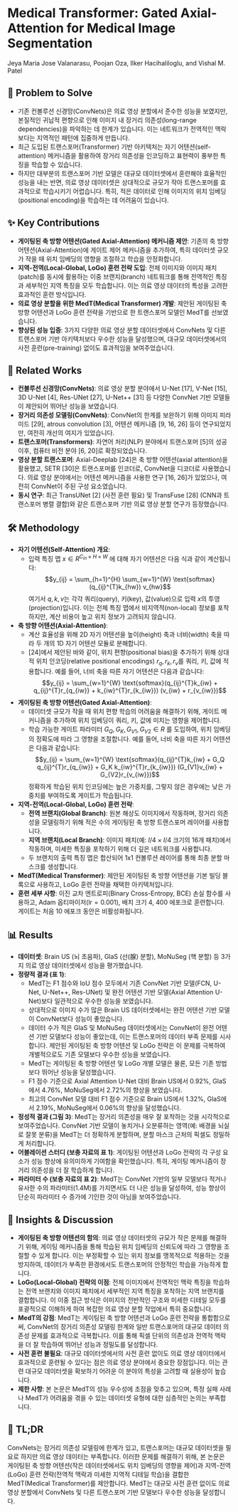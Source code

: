 # Medical Transformer: Gated Axial-Attention for Medical Image Segmentation

Jeya Maria Jose Valanarasu, Poojan Oza, Ilker Hacihaliloglu, and Vishal M. Patel

## 🧩 Problem to Solve

- 기존 컨볼루션 신경망(ConvNets)은 의료 영상 분할에서 준수한 성능을 보였지만, 본질적인 귀납적 편향으로 인해 이미지 내 장거리 의존성(long-range dependencies)을 파악하는 데 한계가 있습니다. 이는 네트워크가 전역적인 맥락보다는 지역적인 패턴에 집중하게 만듭니다.
- 최근 도입된 트랜스포머(Transformer) 기반 아키텍처는 자기 어텐션(self-attention) 메커니즘을 활용하여 장거리 의존성을 인코딩하고 표현력이 풍부한 특징을 학습할 수 있습니다.
- 하지만 대부분의 트랜스포머 기반 모델은 대규모 데이터셋에서 훈련해야 효율적인 성능을 내는 반면, 의료 영상 데이터셋은 상대적으로 규모가 작아 트랜스포머를 효과적으로 학습시키기 어렵습니다. 특히, 적은 데이터로 인해 이미지의 위치 임베딩(positional encoding)을 학습하는 데 어려움이 있습니다.

## ✨ Key Contributions

- **게이팅된 축 방향 어텐션(Gated Axial-Attention) 메커니즘 제안**: 기존의 축 방향 어텐션(Axial-Attention)에 게이트 제어 메커니즘을 추가하여, 특히 데이터셋 규모가 작을 때 위치 임베딩의 영향을 조절하고 학습을 안정화합니다.
- **지역-전역(Local-Global, LoGo) 훈련 전략 도입**: 전체 이미지와 이미지 패치(patch)를 동시에 활용하는 이중 브랜치(branch) 네트워크를 통해 전역적인 특징과 세부적인 지역 특징을 모두 학습합니다. 이는 의료 영상 데이터의 특성을 고려한 효과적인 훈련 방식입니다.
- **의료 영상 분할을 위한 MedT(Medical Transformer) 개발**: 제안된 게이팅된 축 방향 어텐션과 LoGo 훈련 전략을 기반으로 한 트랜스포머 모델인 MedT를 선보였습니다.
- **향상된 성능 입증**: 3가지 다양한 의료 영상 분할 데이터셋에서 ConvNets 및 다른 트랜스포머 기반 아키텍처보다 우수한 성능을 달성했으며, 대규모 데이터셋에서의 사전 훈련(pre-training) 없이도 효과적임을 보여주었습니다.

## 📎 Related Works

- **컨볼루션 신경망(ConvNets)**: 의료 영상 분할 분야에서 U-Net [17], V-Net [15], 3D U-Net [4], Res-UNet [27], U-Net++ [31] 등 다양한 ConvNet 기반 모델들이 제안되어 뛰어난 성능을 보였습니다.
- **장거리 의존성 모델링(ConvNets)**: ConvNet의 한계를 보완하기 위해 이미지 피라미드 [29], atrous convolution [3], 어텐션 메커니즘 [9, 16, 26] 등이 연구되었지만, 여전히 개선의 여지가 있었습니다.
- **트랜스포머(Transformers)**: 자연어 처리(NLP) 분야에서 트랜스포머 [5]의 성공 이후, 컴퓨터 비전 분야 [6, 20]로 확장되었습니다.
- **영상 분할 트랜스포머**: Axial-Deeplab [24]은 축 방향 어텐션(axial attention)을 활용했고, SETR [30]은 트랜스포머를 인코더로, ConvNet을 디코더로 사용했습니다. 의료 영상 분야에서는 어텐션 메커니즘을 사용한 연구 [16, 26]가 있었으나, 여전히 ConvNet이 주된 구성 요소였습니다.
- **동시 연구**: 최근 TransUNet [2] (사전 훈련 필요) 및 TransFuse [28] (CNN과 트랜스포머 병렬 결합)와 같은 트랜스포머 기반 의료 영상 분할 연구가 등장했습니다.

## 🛠️ Methodology

- **자기 어텐션(Self-Attention) 개요**:
  - 입력 특징 맵 $x \in R^{C_{in} \times H \times W}$ 에 대해 자기 어텐션은 다음 식과 같이 계산됩니다:
    $$y_{ij} = \sum_{h=1}^{H} \sum_{w=1}^{W} \text{softmax}(q_{ij}^{T}k_{hw}) v_{hw}$$
    여기서 $q, k, v$는 각각 쿼리(query), 키(key), 값(value)으로 입력 $x$의 투영(projection)입니다. 이는 전체 특징 맵에서 비지역적(non-local) 정보를 포착하지만, 계산 비용이 높고 위치 정보가 고려되지 않습니다.
- **축 방향 어텐션(Axial-Attention)**:
  - 계산 효율성을 위해 2D 자기 어텐션을 높이(height) 축과 너비(width) 축을 따라 두 개의 1D 자기 어텐션 모듈로 분해합니다.
  - [24]에서 제안된 바와 같이, 위치 편향(positional bias)을 추가하기 위해 상대적 위치 인코딩(relative positional encodings) $r_q, r_k, r_v$를 쿼리, 키, 값에 적용합니다. 예를 들어, 너비 축을 따른 자기 어텐션은 다음과 같습니다:
    $$y_{ij} = \sum_{w=1}^{W} \text{softmax}(q_{ij}^{T}k_{iw} + q_{ij}^{T}r_{q_{iw}} + k_{iw}^{T}r_{k_{iw}}) (v_{iw} + r_{v_{iw}})$$
- **게이팅된 축 방향 어텐션(Gated Axial-Attention)**:
  - 데이터셋 규모가 작을 때 위치 편향 학습의 어려움을 해결하기 위해, 게이트 메커니즘을 추가하여 위치 임베딩이 쿼리, 키, 값에 미치는 영향을 제어합니다.
  - 학습 가능한 게이트 파라미터 $G_Q, G_K, G_{V1}, G_{V2} \in R$ 를 도입하여, 위치 임베딩의 정확도에 따라 그 영향을 조절합니다. 예를 들어, 너비 축을 따른 자기 어텐션은 다음과 같습니다:
    $$y_{ij} = \sum_{w=1}^{W} \text{softmax}(q_{ij}^{T}k_{iw} + G_Q q_{ij}^{T}r_{q_{iw}} + G_K k_{iw}^{T}r_{k_{iw}}) (G_{V1}v_{iw} + G_{V2}r_{v_{iw}})$$
    정확하게 학습된 위치 인코딩에는 높은 가중치를, 그렇지 않은 경우에는 낮은 가중치를 부여하도록 게이트가 학습됩니다.
- **지역-전역(Local-Global, LoGo) 훈련 전략**:
  - **전역 브랜치(Global Branch)**: 원본 해상도 이미지에서 작동하며, 장거리 의존성을 모델링하기 위해 적은 수의 게이팅된 축 방향 트랜스포머 레이어를 사용합니다.
  - **지역 브랜치(Local Branch)**: 이미지 패치(예: $I/4 \times I/4$ 크기의 16개 패치)에서 작동하며, 미세한 특징을 포착하기 위해 더 깊은 네트워크를 사용합니다.
  - 두 브랜치의 출력 특징 맵은 합산되어 1x1 컨볼루션 레이어를 통해 최종 분할 마스크를 생성합니다.
- **MedT(Medical Transformer)**: 제안된 게이팅된 축 방향 어텐션을 기본 빌딩 블록으로 사용하고, LoGo 훈련 전략을 채택한 아키텍처입니다.
- **훈련 세부 사항**: 이진 교차 엔트로피(Binary Cross-Entropy, BCE) 손실 함수를 사용하고, Adam 옵티마이저($\text{lr}=0.001$), 배치 크기 4, 400 에포크로 훈련합니다. 게이트는 처음 10 에포크 동안은 비활성화됩니다.

## 📊 Results

- **데이터셋**: Brain US (뇌 초음파), GlaS (선(腺) 분할), MoNuSeg (핵 분할) 등 3가지 의료 영상 데이터셋에서 성능을 평가했습니다.
- **정량적 결과 (표 1)**:
  - MedT는 F1 점수와 IoU 점수 모두에서 기존 ConvNet 기반 모델(FCN, U-Net, U-Net++, Res-UNet) 및 완전 어텐션 기반 모델(Axial Attention U-Net)보다 일관적으로 우수한 성능을 보였습니다.
  - 상대적으로 이미지 수가 많은 Brain US 데이터셋에서는 완전 어텐션 기반 모델이 ConvNet보다 성능이 좋았습니다.
  - 데이터 수가 적은 GlaS 및 MoNuSeg 데이터셋에서는 ConvNet이 완전 어텐션 기반 모델보다 성능이 좋았는데, 이는 트랜스포머의 데이터 부족 문제를 시사합니다. 제안된 게이팅된 축 방향 어텐션 및 LoGo 전략은 이 문제를 극복하여 개별적으로도 기존 모델보다 우수한 성능을 보였습니다.
  - MedT는 게이팅된 축 방향 어텐션 및 LoGo 개별 모델은 물론, 모든 기존 방법보다 뛰어난 성능을 달성했습니다.
  - F1 점수 기준으로 Axial Attention U-Net 대비 Brain US에서 0.92%, GlaS에서 4.76%, MoNuSeg에서 2.72%의 향상을 보였습니다.
  - 최고의 ConvNet 모델 대비 F1 점수 기준으로 Brain US에서 1.32%, GlaS에서 2.19%, MoNuSeg에서 0.06%의 향상을 달성했습니다.
- **정성적 결과 (그림 3)**: MedT는 장거리 의존성을 매우 잘 포착하는 것을 시각적으로 보여주었습니다. ConvNet 기반 모델이 놓치거나 오분류하는 영역(예: 배경을 뇌실로 잘못 분류)을 MedT는 더 정확하게 분할하며, 분할 마스크 근처의 픽셀도 정밀하게 처리합니다.
- **어블레이션 스터디 (보충 자료의 표 1)**: 게이팅된 어텐션과 LoGo 전략의 각 구성 요소가 성능 향상에 유의미하게 기여함을 확인했습니다. 특히, 게이팅 메커니즘이 장거리 의존성을 더 잘 학습하게 합니다.
- **파라미터 수 (보충 자료의 표 2)**: MedT는 ConvNet 기반의 일부 모델보다 적거나 유사한 수의 파라미터(1.4M)를 가지면서도 더 나은 성능을 달성하여, 성능 향상이 단순히 파라미터 수 증가에 기인한 것이 아님을 보여주었습니다.

## 🧠 Insights & Discussion

- **게이팅된 축 방향 어텐션의 함의**: 의료 영상 데이터셋의 규모가 작은 문제를 해결하기 위해, 게이팅 메커니즘을 통해 학습된 위치 임베딩의 신뢰도에 따라 그 영향을 조절할 수 있게 합니다. 이는 부정확할 수 있는 위치 정보를 맹목적으로 적용하는 것을 방지하여, 데이터가 부족한 환경에서도 트랜스포머의 안정적인 학습을 가능하게 합니다.
- **LoGo(Local-Global) 전략의 이점**: 전체 이미지에서 전역적인 맥락 특징을 학습하는 전역 브랜치와 이미지 패치에서 세부적인 지역 특징을 포착하는 지역 브랜치를 결합합니다. 이 이중 접근 방식은 이미지의 전반적인 구조와 미세한 디테일 모두를 포괄적으로 이해하게 하여 복잡한 의료 영상 분할 작업에서 특히 중요합니다.
- **MedT의 강점**: MedT는 게이팅된 축 방향 어텐션과 LoGo 훈련 전략을 통합함으로써, ConvNet의 장거리 의존성 모델링 한계와 일반 트랜스포머의 대규모 데이터 의존성 문제를 효과적으로 극복합니다. 이를 통해 픽셀 단위의 의존성과 전역적 맥락을 더 잘 학습하여 뛰어난 성능과 정밀도를 달성합니다.
- **사전 훈련 불필요**: 대규모 데이터셋에서의 사전 훈련 없이도 의료 영상 데이터에서 효과적으로 훈련될 수 있다는 점은 의료 영상 분야에서 중요한 장점입니다. 이는 관련 대규모 데이터셋을 확보하기 어려운 이 분야의 특성을 고려할 때 실용성이 높습니다.
- **제한 사항**: 본 논문은 MedT의 성능 우수성에 초점을 맞추고 있으며, 특정 실패 사례나 MedT가 어려움을 겪을 수 있는 데이터셋 유형에 대한 심층적인 논의는 부족합니다.

## 📌 TL;DR

ConvNets는 장거리 의존성 모델링에 한계가 있고, 트랜스포머는 대규모 데이터셋을 필요로 하지만 의료 영상 데이터는 부족합니다. 이러한 문제를 해결하기 위해, 본 논문은 게이팅된 축 방향 어텐션(작은 데이터셋에서도 위치 임베딩의 영향을 제어)과 지역-전역(LoGo) 훈련 전략(전역적 맥락과 미세한 지역적 디테일 학습)을 결합한 MedT(Medical Transformer)를 제안합니다. MedT는 대규모 사전 훈련 없이도 의료 영상 분할에서 ConvNets 및 다른 트랜스포머 기반 모델보다 우수한 성능을 달성합니다.
